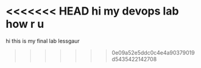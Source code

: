 <<<<<<< HEAD
hi my devops lab how r u
=======
hi this is my final lab lessgaur
>>>>>>> 0e09a52e5ddc0c4e4a90379019d5435422142708
